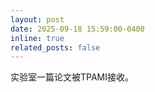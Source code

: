 ```yaml
---
layout: post
date: 2025-09-18 15:59:00-0400
inline: true
related_posts: false
---
```


实验室一篇论文被TPAMI接收。